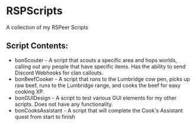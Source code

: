 # RSPScripts
A collection of my RSPeer Scripts

## Script Contents:
* bonScouter - A script that scouts a specific area and hops worlds, calling out any people that have specific items. Has the ability to send Discord Webhooks for clan callouts.
* bonBeefCooker - A script that runs to the Lumbridge cow pen, picks up raw beef, runs to the Lumbridge range, and cooks the beef for easy cooking XP.
* bonGUIDesign - A script to test various GUI elements for my other scripts. Does not have any functionality.
* bonCooksAssistant - A script that will complete the Cook's Assistant quest from start to finish